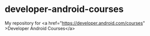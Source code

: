 # developer-android-courses
My repository for &lt;a href="https://developer.android.com/courses" >Developer Android Courses&lt;/a>
